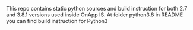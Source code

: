 This repo contains static python sources and build instruction for both 2.7 and 3.8.1 versions used inside OnApp IS.
At folder python3.8 in README you can find build instruction for Python3
